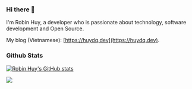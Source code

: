 

### Hi there 👋

I'm Robin Huy, a developer who is passionate about technology, software development and Open Source.

My blog (Vietnamese): [https://huydq.dev](https://huydq.dev).

### Github Stats

<a href="https://www.github.com/robinhuy"><img src="https://github-readme-stats.vercel.app/api?username=robinhuy&show_icons=true&hide=issues,contribs&title_color=bbe9ff&text_color=ffffff&icon_color=bbe9ff&bg_color=1c1917&hide_border=true&show_icons=true" alt="Robin Huy's GitHub stats" /></a>

<a href="https://www.github.com/robinhuy"><img src="https://github-readme-streak-stats.herokuapp.com/?user=robinhuy&stroke=ffffff&background=1c1917&ring=bbe9ff&fire=bbe9ff&currStreakNum=ffffff&currStreakLabel=bbe9ff&sideNums=ffffff&sideLabels=ffffff&dates=ffffff&hide_border=true" /></a>
